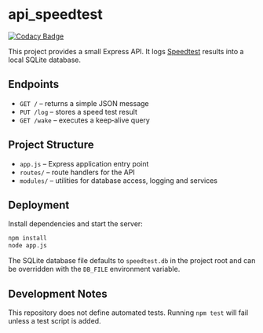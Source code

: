 # api_speedtest
[![Codacy Badge](https://app.codacy.com/project/badge/Grade/88854faa9f174b409e234a5a19eb97d0)](https://app.codacy.com/gh/tecnom1k3/api_speedtest/dashboard?utm_source=gh&utm_medium=referral&utm_content=&utm_campaign=Badge_grade)

This project provides a small Express API. It logs [Speedtest](https://www.speedtest.net/) results into a local SQLite database.

## Endpoints

- `GET /` – returns a simple JSON message
- `PUT /log` – stores a speed test result
- `GET /wake` – executes a keep‑alive query

## Project Structure

- `app.js` – Express application entry point
- `routes/` – route handlers for the API
- `modules/` – utilities for database access, logging and services

## Deployment

Install dependencies and start the server:

```bash
npm install
node app.js
```

The SQLite database file defaults to `speedtest.db` in the project root and can be overridden with the `DB_FILE` environment variable.

## Development Notes

This repository does not define automated tests. Running `npm test` will fail unless a test script is added.
